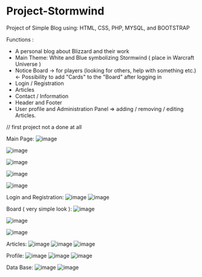 # Project-Stormwind
Project of Simple Blog using: HTML, CSS, PHP, MYSQL, and BOOTSTRAP

Functions :

- A personal blog about Blizzard and their work
- Main Theme: White and Blue symbolizing Stormwind ( place in Warcraft Universe )
- Notice Board -> for players (looking for others, help with something etc.) <- Possibility to add "Cards" to the "Board" after logging in
- Login / Registration
- Articles
- Contact / Information
- Header and Footer
- User profile and Administration Panel => adding / removing / editing Articles.


// first project not a done at all

Main Page:
![image](https://user-images.githubusercontent.com/90138353/132919335-9f1f35e1-d99c-40a7-a28d-6d13d9f16832.png)

![image](https://user-images.githubusercontent.com/90138353/132919360-a0ebec0f-a8c5-48cd-82f9-229c178ab1d0.png)

![image](https://user-images.githubusercontent.com/90138353/132919381-98a36d72-0d91-487a-9257-669d1563ec0c.png)

![image](https://user-images.githubusercontent.com/90138353/132919402-9c75557c-3cf4-4361-9ec4-5b0bb813119f.png)

![image](https://user-images.githubusercontent.com/90138353/132919412-3b679973-067f-4636-86a1-9c398dbf889f.png)

Login and Registration:
![image](https://user-images.githubusercontent.com/90138353/132919653-3256b67e-2dbb-419c-ad15-c20254c36610.png)
![image](https://user-images.githubusercontent.com/90138353/132919667-e141849e-9752-4e31-a7b8-ddfe23e78b94.png)


Board ( very simple look ):
![image](https://user-images.githubusercontent.com/90138353/132919462-8b57cd55-84c8-4eed-b522-ee1dda993a7a.png)

![image](https://user-images.githubusercontent.com/90138353/132919478-d4de3ef5-574b-4bf9-8a75-37de5be4561d.png)

![image](https://user-images.githubusercontent.com/90138353/132919487-e7f705b2-5593-46c7-a13f-63e373e0eb0d.png)

Articles:
![image](https://user-images.githubusercontent.com/90138353/132919521-2d731a8a-4a42-4f3a-8ef5-3ad7c9361fa2.png)
![image](https://user-images.githubusercontent.com/90138353/132919539-16f678bd-fabb-4100-930e-64f777b5d197.png)
![image](https://user-images.githubusercontent.com/90138353/132919563-cdfd438f-17be-4c6e-88b6-fd1b014dbf35.png)

Profile:
![image](https://user-images.githubusercontent.com/90138353/132919589-e0b0066e-fc46-4087-a68b-f977fae2a0a7.png)
![image](https://user-images.githubusercontent.com/90138353/132919601-b1f977ef-2fda-4cf6-b20d-b1b36ceced8e.png)
![image](https://user-images.githubusercontent.com/90138353/132919619-68ab7f41-9ac4-4398-ba8e-e8abc31d6ac0.png)



Data Base:
![image](https://user-images.githubusercontent.com/90138353/132919271-c4ccccd6-16ef-47d2-a53b-9a62960c6e9e.png)
![image](https://user-images.githubusercontent.com/90138353/132919731-03e73276-f811-4bd8-b7dc-47b67424aebf.png)

